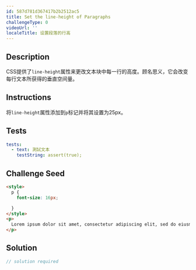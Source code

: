 ```yaml
---
id: 587d781d367417b2b2512ac5
title: Set the line-height of Paragraphs
challengeType: 0
videoUrl: ''
localeTitle: 设置段落的行高
---
```


## Description
<section id="description"> CSS提供了<code>line-height</code>属性来更改文本块中每一行的高度。顾名思义，它会改变每行文本所获得的垂直空间量。 </section>

## Instructions
<section id="instructions">将<code>line-height</code>属性添加到<code>p</code>标记并将其设置为25px。 </section>

## Tests
<section id='tests'>

```yml
tests:
  - text: 測試文本
    testString: assert(true);

```

</section>

## Challenge Seed
<section id='challengeSeed'>

<div id='html-seed'>

```html
<style>
  p {
    font-size: 16px;

  }
</style>
<p>
  Lorem ipsum dolor sit amet, consectetur adipiscing elit, sed do eiusmod tempor incididunt ut labore et dolore magna aliqua. Ut enim ad minim veniam, quis nostrud exercitation ullamco laboris nisi ut aliquip ex ea commodo consequat. Duis aute irure dolor in reprehenderit in voluptate velit esse cillum dolore eu fugiat nulla pariatur.
</p>

```

</div>



</section>

## Solution
<section id='solution'>

```js
// solution required
```
</section>

